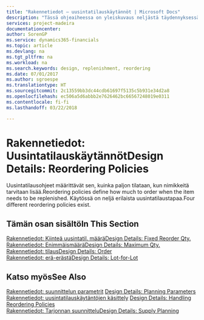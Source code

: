 ```yaml
---
title: "Rakennetiedot – uusintatilauskäytännöt | Microsoft Docs"
description: "Tässä ohjeaiheessa on yleiskuvaus neljästä täydennyksessä käytettävästä uusintatilauskäytännöstä."
services: project-madeira
documentationcenter: 
author: SorenGP
ms.service: dynamics365-financials
ms.topic: article
ms.devlang: na
ms.tgt_pltfrm: na
ms.workload: na
ms.search.keywords: design, replenishment, reordering
ms.date: 07/01/2017
ms.author: sgroespe
ms.translationtype: HT
ms.sourcegitcommit: 2c13559bb3dc44cdb61697f5135c5b931e34d2a8
ms.openlocfilehash: ec506a5d6abbb2e7626462bc66567248019e0311
ms.contentlocale: fi-fi
ms.lasthandoff: 03/22/2018

---
```

# <a name="design-details-reordering-policies"></a><span data-ttu-id="89caa-103">Rakennetiedot: Uusintatilauskäytännöt</span><span class="sxs-lookup"><span data-stu-id="89caa-103">Design Details: Reordering Policies</span></span>
<span data-ttu-id="89caa-104">Uusintatilausohjeet määrittävät sen, kuinka paljon tilataan, kun nimikkeitä tarvitaan lisää.</span><span class="sxs-lookup"><span data-stu-id="89caa-104">Reordering policies define how much to order when the item needs to be replenished.</span></span> <span data-ttu-id="89caa-105">Käytössä on neljä erilaista uusintatilaustapaa.</span><span class="sxs-lookup"><span data-stu-id="89caa-105">Four different reordering policies exist.</span></span>  

## <a name="in-this-section"></a><span data-ttu-id="89caa-106">Tämän osan sisältö</span><span class="sxs-lookup"><span data-stu-id="89caa-106">In This Section</span></span>  
[<span data-ttu-id="89caa-107">Rakennetiedot: Kiinteä uusintatil. määrä</span><span class="sxs-lookup"><span data-stu-id="89caa-107">Design Details: Fixed Reorder Qty.</span></span>](design-details-fixed-reorder-qty.md)  
[<span data-ttu-id="89caa-108">Rakennetiedot: Enimmäismäärä</span><span class="sxs-lookup"><span data-stu-id="89caa-108">Design Details: Maximum Qty.</span></span>](design-details-maximum-qty.md)  
[<span data-ttu-id="89caa-109">Rakennetiedot: tilaus</span><span class="sxs-lookup"><span data-stu-id="89caa-109">Design Details: Order</span></span>](design-details-order.md)  
[<span data-ttu-id="89caa-110">Rakennetiedot: erä-erästä</span><span class="sxs-lookup"><span data-stu-id="89caa-110">Design Details: Lot-for-Lot</span></span>](design-details-lot-for-lot.md)  

## <a name="see-also"></a><span data-ttu-id="89caa-111">Katso myös</span><span class="sxs-lookup"><span data-stu-id="89caa-111">See Also</span></span>  
<span data-ttu-id="89caa-112">[Rakennetiedot: suunnittelun parametrit](design-details-planning-parameters.md) </span><span class="sxs-lookup"><span data-stu-id="89caa-112">[Design Details: Planning Parameters](design-details-planning-parameters.md) </span></span>  
<span data-ttu-id="89caa-113">[Rakennetiedot: uusintatilauskäytäntöjen käsittely](design-details-handling-reordering-policies.md) </span><span class="sxs-lookup"><span data-stu-id="89caa-113">[Design Details: Handling Reordering Policies](design-details-handling-reordering-policies.md) </span></span>  
[<span data-ttu-id="89caa-114">Rakennetiedot: Tarjonnan suunnittelu</span><span class="sxs-lookup"><span data-stu-id="89caa-114">Design Details: Supply Planning</span></span>](design-details-supply-planning.md)

